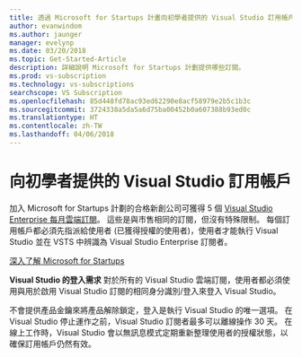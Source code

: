 ```yaml
---
title: 透過 Microsoft for Startups 計畫向初學者提供的 Visual Studio 訂用帳戶
author: evanwindom
ms.author: jaunger
manager: evelynp
ms.date: 03/20/2018
ms.topic: Get-Started-Article
description: 詳細說明 Microsoft for Startups 計劃提供哪些訂閱。
ms.prod: vs-subscription
ms.technology: vs-subscriptions
searchscope: VS Subscription
ms.openlocfilehash: 85d448fd78ac93ed62290e8acf58979e2b5c1b3c
ms.sourcegitcommit: 3724338a5da5a6d75ba00452b0a607388b93ed0c
ms.translationtype: HT
ms.contentlocale: zh-TW
ms.lasthandoff: 04/06/2018
---
```

# <a name="visual-studio-subscriptions-offered-to-startups"></a>向初學者提供的 Visual Studio 訂用帳戶
加入 Microsoft for Startups 計劃的合格新創公司可獲得 5 個 [Visual Studio Enterprise 每月雲端訂閱](https://www.visualstudio.com/vs/pricing/)。 這些是與市售相同的訂閱，但沒有特殊限制。 每個訂用帳戶都必須先指派給使用者 (已獲得授權的使用者)，使用者才能執行 Visual Studio 並在 VSTS 中辨識為 Visual Studio Enterprise 訂閱者。

[深入了解 Microsoft for Startups](https://startups.microsoft.com/program-details/)

**Visual Studio 的登入需求** 對於所有的 Visual Studio 雲端訂閱，使用者都必須使用與用於啟用 Visual Studio 訂閱的相同身分識別/登入來登入 Visual Studio。 

不會提供產品金鑰來將產品解除鎖定，登入是執行 Visual Studio 的唯一選項。 在 Visual Studio 停止運作之前，Visual Studio 訂閱者最多可以離線操作 30 天。 在線上工作時，Visual Studio 會以無訊息模式定期重新整理使用者的授權狀態，以確保訂用帳戶仍然有效。